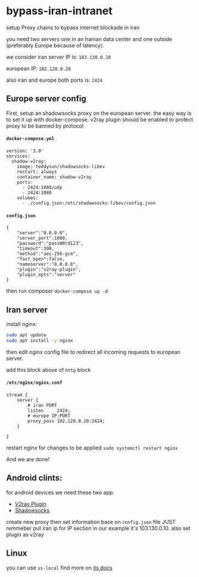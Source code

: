 # bypass-iran-intranet
setup Proxy chains to bypass internet blockade in iran



you need two servers one in an Iranian data center and one outside (preferably Europe because of latency).

we consider iran server IP is: ```103.130.0.10```

european IP: ```102.128.0.20```

also iran and europe both ports is: ```2424```

## Europe server config
First, setup an shadowsocks proxy on the european server. the easy way is to set it up with docker-compose. 
v2ray plugin should be enabled to protect proxy to be banned by protocol

#### ```docker-compose.yml```
```
version: '3.0'
services:
  shadow-v2ray:
    image: teddysun/shadowsocks-libev
    restart: always
    container_name: shadow-v2ray
    ports:
      - 2424:1080/udp
      - 2424:1080
    volumes:
      - ./config.json:/etc/shadowsocks-libev/config.json
```

#### ```config.json```
```
{
    "server":"0.0.0.0",
    "server_port":1080,
    "password":"passW0rd123",
    "timeout":300,
    "method":"aes-256-gcm",
    "fast_open":false,
    "nameserver":"8.8.8.8",
    "plugin":"v2ray-plugin",
    "plugin_opts":"server"
}

```
 then run composer ```docker-compose up -d```


## Iran server
install nginx:
```bash
sudo apt update
sudo apt install -y nginx 
```

then edit nginx config file to redirect all incoming requests to european server.

add this block above of ```http``` block

#### ```/etc/nginx/nginx.conf```
```
stream {
    server {
        # iran PORT
        listen     2424;
        # europe IP:PORT
        proxy_pass 102.128.0.20:2424;
    }

}

```
restart nginx for changes to be applied 
```sudo systemctl restart nginx```


And we are done!
## Android clints:
for android devices we need these two app:
- [V2ray Plugin](https://play.google.com/store/apps/details?id=com.github.shadowsocks.plugin.v2ray)
- [Shadowsocks](https://play.google.com/store/apps/details?id=com.github.shadowsocks)

create new proxy then set information base on ```config.json``` file JUST remmeber put iran ip for IP section in our example it's 103.130.0.10. also set plugin as v2ray


## Linux
you can use ```ss-local``` find more on [its docs](https://github.com/shadowsocks/v2ray-plugin)
